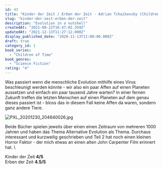 ```yaml
---
id: 43
title: "Kinder der Zeit / Erben der Zeit - Adrian Tchaikovsky (Children of Time #1, #2)"
slug: "kinder-der-zeit-erben-der-zeit"
description: "Evolution in a nutshell"
createdAt: "2021-08-22T18:47:02.359Z"
updatedAt: "2021-12-13T11:27:12.000Z"
display_published_date: "2020-11-13T11:00:00.000Z"
draft: true
category_id: 1
book_series:
  - "Children of Time"
book_genres:
  - "Science Fiction"
rating: "4"
---
```


Was passiert wenn die menschliche Evolution mithilfe eines Virus beschleunigt werden könnte - wir also ein paar Affen auf einen Planeten aussetzen und einfach ein paar tausend Jahre warten? In einer fernen Zukunft treffen die letzten Menschen auf einen Planeten auf dem genau dieses passiert ist - bloss das in diesem Fall keine Affen da waren, sondern ganz andere Tiere. 

![PXL_20201230_204640026.jpg](https://res.cloudinary.com/dlsll9dkn/image/upload/v1623176607/PXL_20201230_204640026_0187b40480.jpg)

Beide Bücher spielen jeweils über einen einen Zeitraum von mehreren 1000 Jahren und haben das Thema Alternative Evolution als Thema. Durchaus interessant und kurzweilig geschrieben und Teil 2 hat noch einen kleinen Horror Faktor - der mich etwas an einen alten John Carpenter Film erinnert hat. \


Kinder der Zeit **4/5**\
Erben der Zeit **4.5/5**